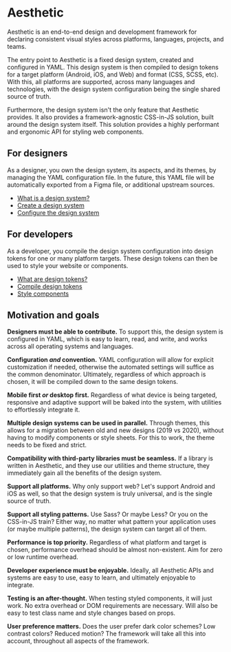 # Aesthetic

Aesthetic is an end-to-end design and development framework for declaring consistent visual styles
across platforms, languages, projects, and teams.

The entry point to Aesthetic is a fixed design system, created and configured in YAML. This design
system is then compiled to design tokens for a target platform (Android, iOS, and Web) and format
(CSS, SCSS, etc). With this, all platforms are supported, across many languages and technologies,
with the design system configuration being the single shared source of truth.

Furthermore, the design system isn't the only feature that Aesthetic provides. It also provides a
framework-agnostic CSS-in-JS solution, built around the design system itself. This solution provides
a highly performant and ergonomic API for styling web components.

## For designers

As a designer, you own the design system, its aspects, and its themes, by managing the YAML
configuration file. In the future, this YAML file will be automatically exported from a Figma file,
or additional upstream sources.

- [What is a design system?](./design/about.md)
- [Create a design system](./design/create.md)
- [Configure the design system](./design/config.md)

## For developers

As a developer, you compile the design system configuration into design tokens for one or many
platform targets. These design tokens can then be used to style your website or components.

- [What are design tokens?](./tokens/about.md)
- [Compile design tokens](./tokens/compile.md)
- [Style components](./tokens/styles.md)

## Motivation and goals

**Designers must be able to contribute.** To support this, the design system is configured in YAML,
which is easy to learn, read, and write, and works across all operating systems and languages.

**Configuration _and_ convention.** YAML configuration will allow for explicit customization if
needed, otherwise the automated settings will suffice as the common denominator. Ultimately,
regardless of which approach is chosen, it will be compiled down to the same design tokens.

**Mobile first _or_ desktop first.** Regardless of what device is being targeted, responsive and
adaptive support will be baked into the system, with utilities to effortlessly integrate it.

**Multiple design systems can be used in parallel.** Through themes, this allows for a migration
between old and new designs (2019 vs 2020), without having to modify components or style sheets. For
this to work, the theme needs to be fixed and strict.

**Compatibility with third-party libraries must be seamless.** If a library is written in Aesthetic,
and they use our utilities and theme structure, they immediately gain all the benefits of the design
system.

**Support all platforms.** Why only support web? Let's support Android and iOS as well, so that the
design system is truly universal, and is the single source of truth.

**Support all styling patterns.** Use Sass? Or maybe Less? Or you on the CSS-in-JS train? Either
way, no matter what pattern your application uses (or maybe multiple patterns), the design system
can target all of them.

**Performance is top priority.** Regardless of what platform and target is chosen, performance
overhead should be almost non-existent. Aim for zero or low runtime overhead.

**Developer experience must be enjoyable.** Ideally, all Aesthetic APIs and systems are easy to use,
easy to learn, and ultimately enjoyable to integrate.

**Testing is an after-thought.** When testing styled components, it will just work. No extra
overhead or DOM requirements are necessary. Will also be easy to test class name and style changes
based on props.

**User preference matters.** Does the user prefer dark color schemes? Low contrast colors? Reduced
motion? The framework will take all this into account, throughout all aspects of the framework.
